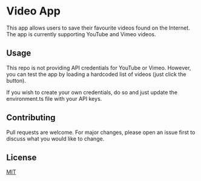 # Video App

This app allows users to save their favourite videos found on the Internet. The app is currently supporting YouTube and Vimeo videos.

## Usage

This repo is not providing API credentials for YouTube or Vimeo. However, you can test the app by loading a hardcoded list of videos (just click the button).

If you wish to create your own credentials, do so and just update the environment.ts file with your API keys.

## Contributing
Pull requests are welcome. For major changes, please open an issue first to discuss what you would like to change.

## License
[MIT](https://choosealicense.com/licenses/mit/)
